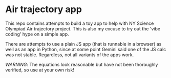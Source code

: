 # Air trajectory app

This repo contains attempts to build a toy app to help with NY Science Olympiad Air trajectory project. This is also my excuse to try out the 'vibe coding' hype on a simple app.

There are attempts to use a plain JS app (that is runnable in a browser) as well as
an app in Python, since at some point Gemini said one of the JS calc was not stable. Regardless, not all variants of the apps work.

*WARNING*: The equations look reasonable but have not been thoroughly verified, so use at your own risk!
